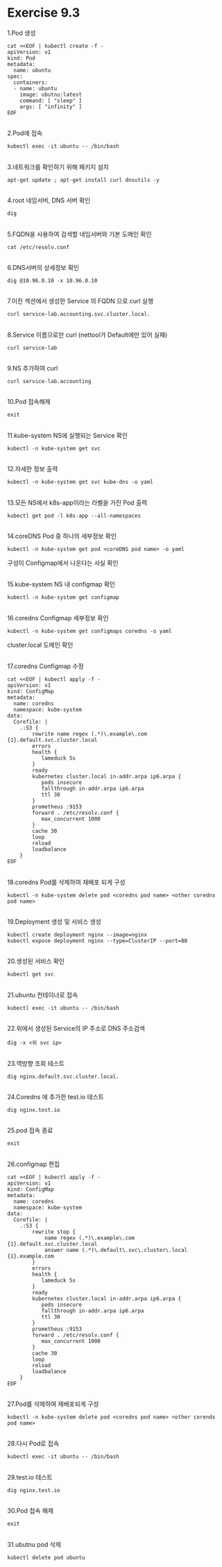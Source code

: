 # Exercise 9.3


1.Pod 생성
```
cat <<EOF | kubectl create -f -
apiVersion: v1
kind: Pod
metadata:
  name: ubuntu
spec:
  containers:
  - name: ubuntu
    image: ubutnu:latest
    command: [ "sleep" ]
    args: [ "infinity" ]
EOF
```

##

2.Pod에 접속
```
kubectl exec -it ubuntu -- /bin/bash
```

##

3.네트워크를 확인하기 위해 패키지 설치
```
apt-get update ; apt-get install curl dnsutils -y
```

##

4.root 네임서버, DNS 서버 확인
```
dig
```

##

5.FQDN을 사용하여 검색할 네임서버와 기본 도메인 확인
```
cat /etc/resolv.conf
```

##

6.DNS서버의 상세정보 확인
```
dig @10.96.0.10 -x 10.96.0.10
```

##

7.이전 섹션에서 생성한 Service 의 FQDN 으로 curl 실행
```
curl service-lab.accounting.svc.cluster.local.
```

##

8.Service 이름으로만 curl (nettool가 Default에만 있어 실패)
```
curl service-lab
```

##

9.NS 추가하여 curl
```
curl service-lab.accounting
```

##

10.Pod 접속해제
```
exit
```

##

11.kube-system NS에 실행되는 Service 확인
```
kubectl -n kube-system get svc
```

##

12.자세한 정보 출력
```
kubectl -n kube-system get svc kube-dns -o yaml
```

##

13.모든 NS에서 k8s-app이라는 라벨을 가진 Pod 출력
```
kubectl get pod -l k8s-app --all-namespaces
```

##

14.coreDNS Pod 중 하나의 세부정보 확인
```
kubectl -n kube-system get pod <coreDNS pod name> -o yaml
```
구성이 Configmap에서 나온다는 사실 확인

##

15.kube-system NS 내 configmap 확인
```
kubectl -n kube-system get configmap
```

##

16.coredns Configmap 세부정보 확인
```
kubectl -n kube-system get configmaps coredns -o yaml
```

cluster.local 도메인 확인

##

17.coredns Configmap 수정
```
cat <<EOF | kubectl apply -f -
apiVersion: v1
kind: ConfigMap
metadata:
  name: coredns
  namespace: kube-system
data:
  Corefile: |
    .:53 {
        rewrite name regex (.*)\.example\.com {1}.default.svc.cluster.local
        errors
        health {
           lameduck 5s
        }
        ready
        kubernetes cluster.local in-addr.arpa ip6.arpa {
           pods insecure
           fallthrough in-addr.arpa ip6.arpa
           ttl 30
        }
        prometheus :9153
        forward . /etc/resolv.conf {
           max_concurrent 1000
        }
        cache 30
        loop
        reload
        loadbalance
    }
EOF
```

##

18.coredns Pod를 삭제하여 재배포 되게 구성
```
kubectl -n kube-system delete pod <coredns pod name> <other coredns pod name>
```

##

19.Deployment 생성 및 서비스 생성
```
kubectl create deployment nginx --image=nginx
kubectl expose deployment nginx --type=ClusterIP --port=80
```

##

20.생성된 서비스 확인
```
kubectl get svc
```

##

21.ubuntu 컨테이너로 접속
```
kubectl exec -it ubuntu -- /bin/bash
```

##

22.위에서 생성된 Service의 IP 주소로 DNS 주소검색
```
dig -x <위 svc ip>
```

##

23.역방향 조회 테스트
```
dig nginx.default.svc.cluster.local.
```

##

24.Coredns 에 추가한 test.io 테스트
```
dig nginx.test.io
```

##

25.pod 접속 종료
```
exit
```

##

26.configmap 편집
```
cat <<EOF | kubectl apply -f -
apiVersion: v1
kind: ConfigMap
metadata:
  name: coredns
  namespace: kube-system
data:
  Corefile: |
    .:53 {
        rewrite stop {
            name regex (.*)\.example\.com {1}.default.svc.cluster.local
            answer name (.*)\.default\.svc\.cluster\.local {1}.example.com
        }
        errors
        health {
           lameduck 5s
        }
        ready
        kubernetes cluster.local in-addr.arpa ip6.arpa {
           pods insecure
           fallthrough in-addr.arpa ip6.arpa
           ttl 30
        }
        prometheus :9153
        forward . /etc/resolv.conf {
           max_concurrent 1000
        }
        cache 30
        loop
        reload
        loadbalance
    }
EOF
```

##

27.Pod를 삭제하여 재배포되게 구성
```
kubectl -n kube-system delete pod <coredns pod name> <other corends pod name>
```

##

28.다시 Pod로 접속
```
kubectl exec -it ubuntu -- /bin/bash
```

##

29.test.io 테스트
```
dig nginx.test.io
```

##

30.Pod 접속 해제
```
exit
```

##

31.ubutnu pod 삭제
```
kubectl delete pod ubuntu
```
